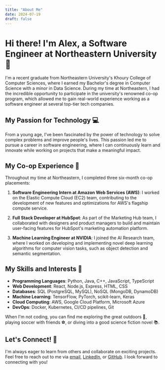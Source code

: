 ```yaml
---
title: "About Me"
date: 2024-07-19
draft: false
---
```


# Hi there! I'm Alex, a Software Engineer at Northeastern University 👋

I'm a recent graduate from Northeastern University's Khoury College of Computer Sciences, where I earned my Bachelor's degree in Computer Science with a minor in Data Science. During my time at Northeastern, I had the incredible opportunity to participate in the university's renowned co-op program, which allowed me to gain real-world experience working as a software engineer at several top-tier tech companies.

## My Passion for Technology 💻

From a young age, I've been fascinated by the power of technology to solve complex problems and improve people's lives. This passion led me to pursue a career in software engineering, where I can continuously learn and innovate while working on projects that make a meaningful impact.

## My Co-op Experience 🚀

Throughout my time at Northeastern, I completed three six-month co-op placements:

1. **Software Engineering Intern at Amazon Web Services (AWS)**: I worked on the Elastic Compute Cloud (EC2) team, contributing to the development of new features and optimizations for AWS's flagship compute service.

2. **Full Stack Developer at HubSpot**: As part of the Marketing Hub team, I collaborated with designers and product managers to build and maintain user-facing features for HubSpot's marketing automation platform.

3. **Machine Learning Engineer at NVIDIA**: I joined the AI Research team, where I worked on developing and implementing novel deep learning algorithms for computer vision tasks, such as object detection and semantic segmentation.

## My Skills and Interests 🧠

- **Programming Languages**: Python, Java, C++, JavaScript, TypeScript
- **Web Development**: React, Node.js, Express, HTML, CSS
- **Databases**: SQL (PostgreSQL, MySQL), NoSQL (MongoDB, DynamoDB)
- **Machine Learning**: TensorFlow, PyTorch, scikit-learn, Keras
- **Cloud Computing**: AWS, Google Cloud Platform, Microsoft Azure
- **DevOps**: Docker, Kubernetes, CI/CD pipelines, Git

When I'm not coding, you can find me exploring the great outdoors 🌲, playing soccer with friends ⚽️, or diving into a good science fiction novel 📚.

## Let's Connect! 🤝

I'm always eager to learn from others and collaborate on exciting projects. Feel free to reach out to me via [email](mailto:alex@example.com), [LinkedIn](https://www.linkedin.com/in/alex-example/), or [GitHub](https://github.com/alex-example). I look forward to connecting with you!